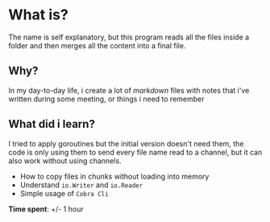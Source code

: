 # What is?

The name is self explanatory, but this program reads all the files inside a folder and then merges all the content into a final file.

## Why?

In my day-to-day life, i create a lot of _markdown_ files with notes that i've written during some meeting, or things i need to remember

## What did i learn?

I tried to apply goroutines but the initial version doesn't need them, the code is only using them to send every file name read to a channel, but it can also work without using channels.

- How to copy files in chunks without loading into memory
- Understand `io.Writer` and `io.Reader`
- Simple usage of `Cobra Cli`

**Time spent**: +/- 1 hour

